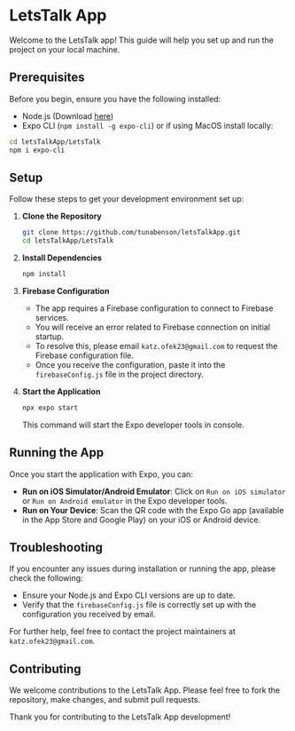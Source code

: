 
# LetsTalk App

Welcome to the LetsTalk app! This guide will help you set up and run the project on your local machine.

## Prerequisites

Before you begin, ensure you have the following installed:
- Node.js (Download [here](https://nodejs.org/))
- Expo CLI (`npm install -g expo-cli`)
     or if using MacOS install locally:
```bash
cd letsTalkApp/LetsTalk
npm i expo-cli
```

## Setup

Follow these steps to get your development environment set up:

1. **Clone the Repository**
   ```bash
   git clone https://github.com/tunabenson/letsTalkApp.git
   cd letsTalkApp/LetsTalk
   ```

2. **Install Dependencies**
   ```bash
   npm install
   ```

3. **Firebase Configuration**
   - The app requires a Firebase configuration to connect to Firebase services.
   - You will receive an error related to Firebase connection on initial startup.
   - To resolve this, please email `katz.ofek23@gmail.com` to request the Firebase configuration file.
   - Once you receive the configuration, paste it into the `firebaseConfig.js` file in the project directory.

4. **Start the Application**
   ```bash
   npx expo start
   ```
   This command will start the Expo developer tools in console.

## Running the App

Once you start the application with Expo, you can:
- **Run on iOS Simulator/Android Emulator**: Click on `Run on iOS simulator` or `Run on Android emulator` in the Expo developer tools.
- **Run on Your Device**: Scan the QR code with the Expo Go app (available in the App Store and Google Play) on your iOS or Android device.

## Troubleshooting

If you encounter any issues during installation or running the app, please check the following:
- Ensure your Node.js and Expo CLI versions are up to date.
- Verify that the `firebaseConfig.js` file is correctly set up with the configuration you received by email.

For further help, feel free to contact the project maintainers at `katz.ofek23@gmail.com`.

## Contributing

We welcome contributions to the LetsTalk App. Please feel free to fork the repository, make changes, and submit pull requests.

Thank you for contributing to the LetsTalk App development!
